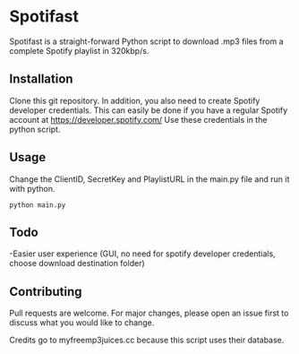# Spotifast

Spotifast is a straight-forward Python script to download .mp3 files from a complete Spotify playlist in 320kbp/s.

## Installation

Clone this git repository. In addition, you also need to create Spotify developer credentials. This can easily be done if you have a regular Spotify account at https://developer.spotify.com/ Use these credentials in the python script.

## Usage

Change the ClientID, SecretKey and PlaylistURL in the main.py file and run it with python.
```
python main.py
```

## Todo
-Easier user experience (GUI, no need for spotify developer credentials, choose download destination folder)

## Contributing
Pull requests are welcome. For major changes, please open an issue first to discuss what you would like to change. 

Credits go to myfreemp3juices.cc because this script uses their database.

